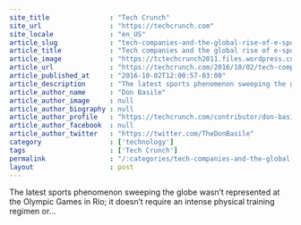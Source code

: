 ```yaml
---
site_title               : "Tech Crunch"
site_url                 : "https://techcrunch.com"
site_locale              : "en_US"
article_slug             : "tech-companies-and-the-global-rise-of-e-sports"
article_title            : "Tech companies and the global rise of e-sports"
article_image            : "https://tctechcrunch2011.files.wordpress.com/2016/01/6256047111_43c12d86db_b.jpg?w=764&h=400&crop=1"
article_url              : "https://techcrunch.com/2016/10/02/tech-companies-and-the-global-rise-of-e-sports/"
article_published_at     : "2016-10-02T12:00:57-03:00"
article_description      : "The latest sports phenomenon sweeping the globe wasn’t represented at the Olympic Games in Rio; it doesn’t require an intense physical training regimen or..."
article_author_name      : "Don Basile"
article_author_image     : null
article_author_biography : null
article_author_profile   : "https://techcrunch.com/contributor/don-basile/"
article_author_facebook  : null
article_author_twitter   : "https://twitter.com/TheDonBasile"
category                 : ['technology']
tags                     : ['Tech Crunch']
permalink                : "/:categories/tech-companies-and-the-global-rise-of-e-sports/"
layout                   : post
---
```


The latest sports phenomenon sweeping the globe wasn’t represented at the Olympic Games in Rio; it doesn’t require an intense physical training regimen or...
